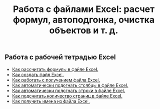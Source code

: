 ﻿---
title: "Работа с файлами Excel: расчет формул, автоподгонка, очистка объектов и т. д."
second_title: Aspose.Cells Cloud Documen
linktitle: Excel Общая операция
type: docs
url: /ru/workbook/
aliases: [/working-with-workbook/]
keywords: Working with workbook on an Excel file
description: Aspose.Cells Cloud REST API поддерживает работу с рабочей книгой в файле Excel. SDK поддерживает различные языки разработки. Они включают Android, C#, Go, Java, NodeJS, Perl, PHP, Python, Ruby и Swift
weight: 20
kwords: Excel, Office Облако, REST API, Электронная таблица, PDF, CSV, Json, Markdown, Рабочая книга
---
## Работа с рабочей тетрадью Excel

- [Как рассчитать формулы в файле Excel.](/cells/ru/workbook/calculate-all-formulas/)
- [Как создать файл Excel.](/cells/ru/workbook/create/)
- [Как работать с получением файла Excel.](/cells/ru/workbook/get/)
- [Как автоматически подогнать столбцы в файле Excel.](/cells/ru/autofit-columns-on-an-excel-file/)
- [Как автоматически подогнать строки в файле Excel.](/cells/ru/autofit-rows-on-an-excel-file/)
- [Как подсчитать количество страниц в файле Excel.](/cells/ru/wget-page-count-from-an-excel-file/)
- [Как получить имена из файла Excel.](/cells/ru/get-names-from-an-excel-file/)
